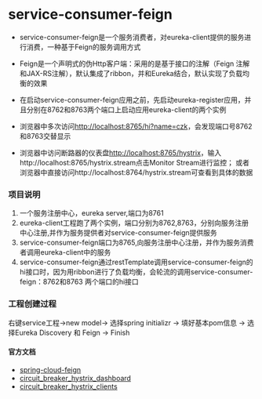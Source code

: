 # service-consumer-feign
* service-consumer-feign是一个服务消费者，对eureka-client提供的服务进行消费，一种基于Feign的服务调用方式

* Feign是一个声明式的伪Http客户端：采用的是基于接口的注解（Feign 注解和JAX-RS注解），默认集成了ribbon，并和Eureka结合，默认实现了负载均衡的效果

* 在启动service-consumer-feign应用之前，先启动eureka-register应用，并且分别在8762和8763两个端口上启动应用eureka-client的两个实例

* 浏览器中多次访问[http://localhost:8765/hi?name=czk](http://localhost:8765/hi?name=czk)，会发现端口号8762和8763交替显示

* 浏览器中访问断路器的仪表盘[http://localhost:8765/hystrix](http://localhost:8765/hystrix)，输入http://localhost:8765/hystrix.stream点击Monitor Stream进行监控；
或者浏览器中直接访问http://localhost:8764/hystrix.stream可查看到具体的数据

### 项目说明
1. 一个服务注册中心，eureka server,端口为8761
2. eureka-client工程跑了两个实例，端口分别为8762,8763，分别向服务注册中心注册,并作为服务提供者对service-consumer-feign提供服务
3. service-consumer-feign端口为8765,向服务注册中心注册，并作为服务消费者调用eureka-client中的服务
4. service-consumer-feign通过restTemplate调用service-consumer-feign的hi接口时，因为用ribbon进行了负载均衡，会轮流的调用service-consumer-feign：8762和8763 两个端口的hi接口

### 工程创建过程
右键service工程->new model-> 选择spring initializr -> 填好基本pom信息 -> 选择Eureka Discovery 和 Feign -> Finish

#### 官方文档
* [spring-cloud-feign](http://projects.spring.io/spring-cloud/spring-cloud.html#spring-cloud-feign)
* [circuit_breaker_hystrix_dashboard](http://projects.spring.io/spring-cloud/spring-cloud.html#_circuit_breaker_hystrix_dashboard)
* [circuit_breaker_hystrix_clients](http://projects.spring.io/spring-cloud/spring-cloud.html#_circuit_breaker_hystrix_clients)



